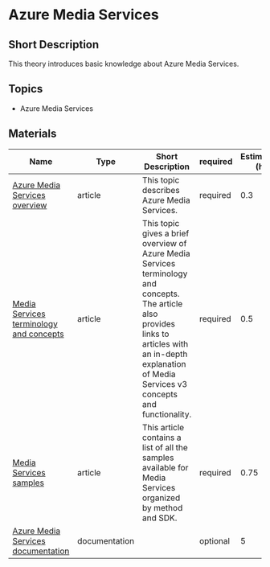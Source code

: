 # Azure Media Services

## Short Description

This theory introduces basic knowledge about Azure Media Services.

## Topics

* Azure Media Services

## Materials

| Name                                                                                                                       | Type          | Short Description                                                                                                                                                                                             | required | Estimation (h) |
|----------------------------------------------------------------------------------------------------------------------------|---------------|---------------------------------------------------------------------------------------------------------------------------------------------------------------------------------------------------------------|----------|----------------|
| [Azure Media Services overview](https://learn.microsoft.com/en-us/azure/media-services/latest/media-services-overview)     | article       | This topic describes Azure Media Services.                                                                                                                                                                    | required | 0.3            |
| [Media Services terminology and concepts](https://learn.microsoft.com/en-us/azure/media-services/latest/concepts-overview) | article       | This topic gives a brief overview of Azure Media Services terminology and concepts. The article also provides links to articles with an in-depth explanation of Media Services v3 concepts and functionality. | required | 0.5            |
| [Media Services samples](https://learn.microsoft.com/en-us/azure/media-services/latest/samples-overview?tabs=node)         | article       | This article contains a list of all the samples available for Media Services organized by method and SDK.                                                                                                     | required | 0.75           |
| [Azure Media Services documentation](https://learn.microsoft.com/en-us/azure/media-services/)                              | documentation |                                                                                                                                                                                                               | optional | 5              |
